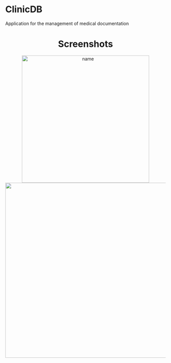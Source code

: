 # ClinicDB
Application for the management of medical documentation

<h1 align="center">Screenshots</h1>

<div align ="center">
  <a>
    <img src="https://i.imgur.com/hD3u13f.png" alt="name" width="400"/>
    <img src = "https://i.imgur.com/RM3KMQp.png" width="550"/>
    </a>

</div>
